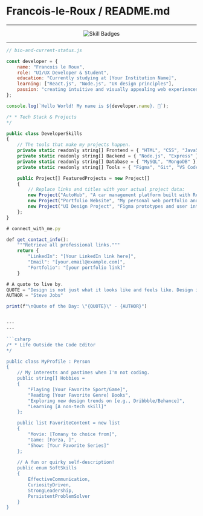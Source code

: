 # Francois-le-Roux / README.md

---

<p align="center">
    <!-- This line now correctly pulls and displays all your icons in one row -->
    <img src="https://skillicons.dev/icons?i=react,nodejs,figma,html,css,js,mysql,mongodb&theme=dark" alt="Skill Badges" />
</p>

---

```javascript
// bio-and-current-status.js

const developer = {
    name: "Francois le Roux",
    role: "UI/UX Developer & Student",
    education: "Currently studying at [Your Institution Name]",
    learning: ["React.js", "Node.js", "UX design principles"],
    passion: "creating intuitive and visually appealing web experiences"
};

console.log(`Hello World! My name is ${developer.name}. 👋`);

/* * Tech Stack & Projects
*/

public class DeveloperSkills
{
    // The tools that make my projects happen.
    private static readonly string[] Frontend = { "HTML", "CSS", "JavaScript", "React" };
    private static readonly string[] Backend = { "Node.js", "Express" };
    private static readonly string[] Database = { "MySQL", "MongoDB" };
    private static readonly string[] Tools = { "Figma", "Git", "VS Code" };

    public Project[] FeaturedProjects = new Project[]
    {
        // Replace links and titles with your actual project data:
        new Project("AutoHub", "A car management platform built with React & Node.js", "[https://github.com/231256leRouxFNF/AutoHub](https://github.com/231256leRouxFNF/AutoHub)"),
        new Project("Portfolio Website", "My personal web portfolio and design showcase", "[https://github.com/231256leRouxFNF/portfolio](https://github.com/231256leRouxFNF/portfolio)"),
        new Project("UI Design Project", "Figma prototypes and user interface experiments", "[https://github.com/231256leRouxFNF/UIDesignProject](https://github.com/231256leRouxFNF/UIDesignProject)")
    };
}

# connect_with_me.py

def get_contact_info():
    """Retrieve all professional links."""
    return {
        "LinkedIn": "[Your LinkedIn link here]",
        "Email": "[your.email@example.com]",
        "Portfolio": "[your portfolio link]"
    }

# A quote to live by.
QUOTE = "Design is not just what it looks like and feels like. Design is how it works."
AUTHOR = "Steve Jobs"

print(f"\nQuote of the Day: \"{QUOTE}\" - {AUTHOR}")


---
---

```csharp
/* * Life Outside the Code Editor
*/

public class MyProfile : Person
{
    // My interests and pastimes when I'm not coding.
    public string[] Hobbies = 
    {
        "Playing [Your Favorite Sport/Game]",
        "Reading [Your Favorite Genre] Books",
        "Exploring new design trends on [e.g., Dribbble/Behance]",
        "Learning [A non-tech skill]"
    };

    public list FavoriteContent = new list
    {
        "Movie: [Tomany to choice from]",
        "Game: [Forza, ]",
        "Show: [Your Favorite Series]"
    };
    
    // A fun or quirky self-description!
    public enum SoftSkills
    {
        EffectiveCommunication,
        CuriosityDriven,
        StrongLeadership,
        PersistentProblemSolver
    }
}



